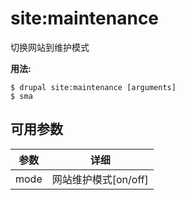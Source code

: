# site:maintenance
切换网站到维护模式

**用法:**
```
$ drupal site:maintenance [arguments]
$ sma  
```

## 可用参数
参数 | 详细
---------|-------------
mode | 网站维护模式[on/off]
